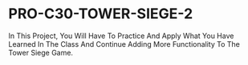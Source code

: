 # PRO-C30-TOWER-SIEGE-2
In This Project, You Will Have To Practice And Apply What You Have Learned In The Class And Continue Adding More Functionality To The Tower Siege Game.
